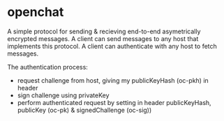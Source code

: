 # openchat
A simple protocol for sending & recieving end-to-end asymetrically encrypted messages.
A client can send messages to any host that implements this protocol.
A client can authenticate with any host to fetch messages.

The authentication process:
- request challenge from host, giving my publicKeyHash (oc-pkh) in header
- sign challenge using privateKey
- perform authenticated request by setting in header publicKeyHash, publicKey (oc-pk) & signedChallenge (oc-sig))

